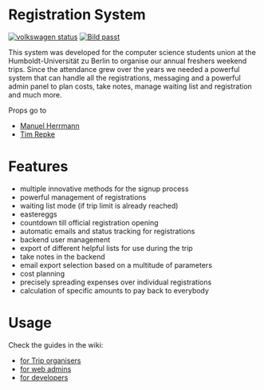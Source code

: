 Registration System
===================

[![volkswagen status](https://auchenberg.github.io/volkswagen/volkswargen_ci.svg?v=1)](https://github.com/auchenberg/volkswagen)
[![Bild passt](https://img.shields.io/badge/Bild-passt-brightgreen.svg)]()

This system was developed for the computer science students union at the Humboldt-Universität zu Berlin to organise our
annual freshers weekend trips. Since the attendance grew over the years we needed a powerful system that can handle
all the registrations, messaging and a powerful admin panel to plan costs, take notes, manage waiting list and registration
and much more.

Props go to 

- [Manuel Herrmann](https://github.com/icetruckde/)
- [Tim Repke](https://github.com/TimRepke/)

# Features

- multiple innovative methods for the signup process
- powerful management of registrations
- waiting list mode (if trip limit is already reached)
- eastereggs
- countdown till official registration opening
- automatic emails and status tracking for registrations
- backend user management
- export of different helpful lists for use during the trip
- take notes in the backend
- email export selection based on a multitude of parameters
- cost planning
- precisely spreading expenses over individual registrations
- calculation of specific amounts to pay back to everybody

# Usage

Check the guides in the wiki:

- [for Trip organisers](https://github.com/TimRepke/registration-system/wiki/HowTo-f%C3%BCr-Fahrtorga-(Adminpanel))
- [for web admins](https://github.com/TimRepke/registration-system/wiki/HowTo-f%C3%BCr-Sysadmin)
- [for developers](https://github.com/TimRepke/registration-system/wiki/HowTo:-Deploy-Update)